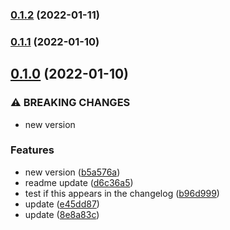 ### [0.1.2](https://github.com/pabpazjim/bdd_metamodel/compare/0.1.1...0.1.2) (2022-01-11)

### [0.1.1](https://github.com/pabpazjim/bdd_metamodel/compare/0.1.0...0.1.1) (2022-01-10)

## [0.1.0](https://github.com/pabpazjim/bdd_metamodel/compare/d6c36a56b73a5310b6a16d784d6d07582b58b114...0.1.0) (2022-01-10)


### ⚠ BREAKING CHANGES

* new version 

### Features

* new version  ([b5a576a](https://github.com/pabpazjim/bdd_metamodel/commit/b5a576a66ffec13f66a486a00c378d66027c12b2))
* readme update ([d6c36a5](https://github.com/pabpazjim/bdd_metamodel/commit/d6c36a56b73a5310b6a16d784d6d07582b58b114))
* test if this appears in the changelog ([b96d999](https://github.com/pabpazjim/bdd_metamodel/commit/b96d9999d98bb793d5a7d052f8839a70d6cfba58))
* update ([e45dd87](https://github.com/pabpazjim/bdd_metamodel/commit/e45dd871919253ce094b1f7b4e21725517dfb716))
* update ([8e8a83c](https://github.com/pabpazjim/bdd_metamodel/commit/8e8a83c641f57000197b8fa3845cdf477665b351))

